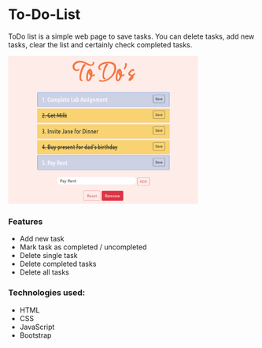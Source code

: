 # To-Do-List

ToDo list is a simple web page to save tasks. You can delete tasks, add new tasks, clear the list and certainly check completed tasks.  

![](pictures/ToDo's-select.png)

### Features
* Add new task
* Mark task as completed / uncompleted
* Delete single task
* Delete completed tasks
* Delete all tasks

### Technologies used:
* HTML
* CSS
* JavaScript
* Bootstrap


